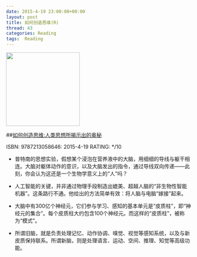 ```yaml
---
date: 2015-4-19 23:00:00+00:00
layout: post
title: 如何创造思维(R)
thread: 43
categories: Reading
tags:  Reading
---
```


<img src="http://bit.ly/1CR4oBr" width="200" />

##[如何创造思维:人类思想所揭示出的奥秘](http://amzn.to/1H1jLgk)

ISBN: 9787213058646: 2015-4-19 RATING: */10

- 普特南的思想实验，假想某个浸泡在营养液中的大脑，用细细的导线与躯干相连。大脑对躯体动作的意识，以及大脑发出的指令，通过导线双向传递——此刻，你会认为这还是一个生物学意义上的“人”吗？

- 人工智能的关键，并非通过物理手段制造出媲美、超越人脑的“非生物性智能机器”。这条路行不通。他给出的方法简单有效：将人脑与电脑“嫁接”起来。

- 大脑中有300亿个神经元，它们参与学习、感知的基本单元是“皮质柱”，即“神经元的集合”。每个皮质柱大约包含100个神经元。而这样的“皮质柱”，被称为“模式”。

- 所谓旧脑，就是负责处理记忆、动作协调、嗅觉、视觉等感知系统，以及与新皮质保持联系。所谓新脑，则是处理语言、运动、空间、推理、知觉等高级功能。